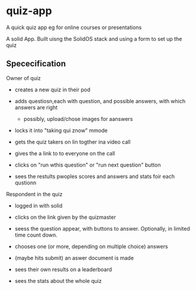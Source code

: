# quiz-app
A quick quiz app eg  for online courses or presentations


A solid App.  Built uisng the SolidOS stack and using a form to set up the quiz

## Spececification

Owner of quiz 
- creates a new quiz in their pod
- adds questiosn,each with question, and possible answers, with which answers are right
    - possibly, upload/chose images for aanswers
- locks it into "taking qui znow" mmode
- gets the quiz takers on lin togther ina video call
- gives the a link to to everyone on the call

- clicks on "run wthis question" or "run next question" button 

- sees the restults pwoples scores and answers and stats foir each qustionn


Respondent in the  quiz
- logged in with solid
- clicks on the link given by the quizmaster
- seess the question appear,  with buttons to answer. Optionally, in limited time count down.
- chooses one (or more, depending on multiple choice) answers
- (maybe hits submit)
   an aswer document is made

- sees their own results on a leaderboard
- sees the stats about the whole quiz



